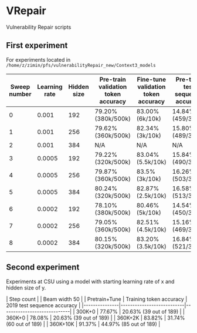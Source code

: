 # VRepair
Vulnerability Repair scripts

## First experiment

For experiments located in `/home/z/zimin/pfs/vulnerabilityRepair_new/Context3_models`

| Sweep number | Learning rate | Hidden size | Pre-train validation token accuracy | Fine-tune validation token accuracy | Pre-train test sequence accuracy | Fine-tune test sequence accuracy |
|--------------|---------------|-------------|-------------------------------------|-------------------------------------|----------------------------------|----------------------------------|
| 0            | 0.001         | 192         | 79.20% (380k/500k)                  | 83.00% (6k/10k)                     | 14.84% (459/3094)                | 9.86% (305/3094)                 |
| 1            | 0.001         | 256         | 79.62% (360k/500k)                  | 82.34% (3k/10k)                     | 15.80% (489/3094)                | 11.96% (370/3094)                |
| 2            | 0.001         | 384         | N/A                                 | N/A                                 | N/A                              | N/A                              |
| 3            | 0.0005        | 192         | 79.22% (320k/500k)                  | 83.04% (5.5k/10k)                   | 15.84% (490/3094)                | 10.73% (332/3094)                |
| 4            | 0.0005        | 256         | 79.87% (360k/500k)                  | 83.5% (3k/10k)                      | 16.26% (503/3094)                | 12.77% (395/3094)                |
| 5            | 0.0005        | 384         | 80.24% (320k/500k)                  | 82.87% (2.5k/10k)                   | 16.58% (513/3094)                | 12.73% (394/3094)                |
| 6            | 0.0002        | 192         | 78.10% (380k/500k)                  | 80.46% (5k/10k)                     | 14.54% (450/3094)                | 10.67% (330/3094)                |
| 7            | 0.0002        | 256         | 79.05% (360k/500k)                  | 82.51% (4.5k/10k)                   | 15.16% (469/3094)                | 11.22% (347/3094)                |
| 8            | 0.0002        | 384         | 80.15% (320k/500k)                  | 83.20% (3.5k/10k)                   | 16.84% (521/3094)                | 12.57% (389/3094)                |

## Second experiment

Experiments at CSU using a model with starting learning rate of x and hidden size of y.

| Step count    |                           | Beam width 50               |
| Pretrain+Tune | Training token accuracy   | 2019 test sequence accuracy |
|---------------|---------------------------|-----------------------------|
| 300K+0        |   77.67%                  | 20.63% (39 out of 189)      |
| 360K+0        |   78.08%                  | 20.63% (39 out of 189)      |
| 360K+2K       |   83.82%                  | 31.74% (60 out of 189)      |
| 360K+10K      |   91.37%                  | 44.97% (85 out of 189)      |
